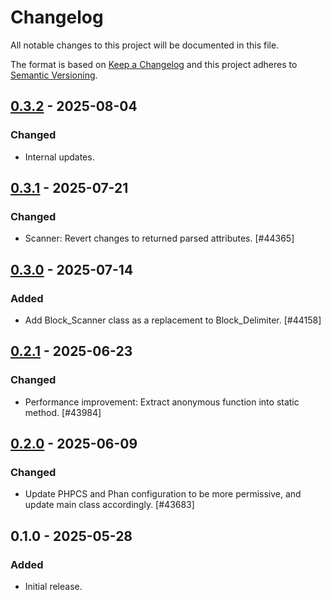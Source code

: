 # Changelog

All notable changes to this project will be documented in this file.

The format is based on [Keep a Changelog](https://keepachangelog.com/en/1.0.0/)
and this project adheres to [Semantic Versioning](https://semver.org/spec/v2.0.0.html).

## [0.3.2] - 2025-08-04
### Changed
- Internal updates.

## [0.3.1] - 2025-07-21
### Changed
- Scanner: Revert changes to returned parsed attributes. [#44365]

## [0.3.0] - 2025-07-14
### Added
- Add Block_Scanner class as a replacement to Block_Delimiter. [#44158]

## [0.2.1] - 2025-06-23
### Changed
- Performance improvement: Extract anonymous function into static method. [#43984]

## [0.2.0] - 2025-06-09
### Changed
- Update PHPCS and Phan configuration to be more permissive, and update main class accordingly. [#43683]

## 0.1.0 - 2025-05-28
### Added
- Initial release.

[0.3.2]: https://github.com/Automattic/block-delimiter/compare/v0.3.1...v0.3.2
[0.3.1]: https://github.com/Automattic/block-delimiter/compare/v0.3.0...v0.3.1
[0.3.0]: https://github.com/Automattic/block-delimiter/compare/v0.2.1...v0.3.0
[0.2.1]: https://github.com/Automattic/block-delimiter/compare/v0.2.0...v0.2.1
[0.2.0]: https://github.com/Automattic/block-delimiter/compare/v0.1.0...v0.2.0
